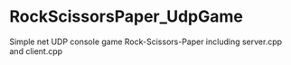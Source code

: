 # RockScissorsPaper_UdpGame
Simple net UDP console game Rock-Scissors-Paper including server.cpp and client.cpp
